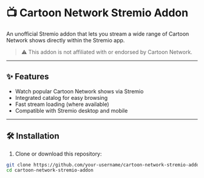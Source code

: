 # 📺 Cartoon Network Stremio Addon

An unofficial Stremio addon that lets you stream a wide range of Cartoon Network shows directly within the Stremio app.

> ⚠️ This addon is not affiliated with or endorsed by Cartoon Network.

---

## ✨ Features

- Watch popular Cartoon Network shows via Stremio
- Integrated catalog for easy browsing
- Fast stream loading (where available)
- Compatible with Stremio desktop and mobile

---

## 🛠 Installation

1. Clone or download this repository:

```bash
git clone https://github.com/your-username/cartoon-network-stremio-addon.git
cd cartoon-network-stremio-addon
